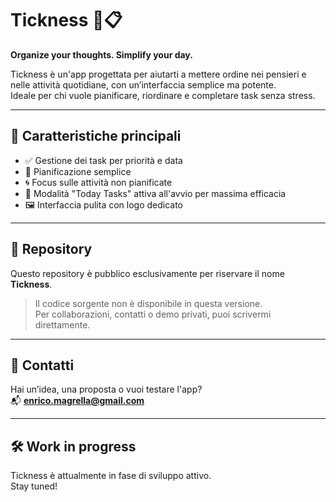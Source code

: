 # Tickness 🧠📋

**Organize your thoughts. Simplify your day.**

Tickness è un'app progettata per aiutarti a mettere ordine nei pensieri e nelle attività quotidiane, con un’interfaccia semplice ma potente.  
Ideale per chi vuole pianificare, riordinare e completare task senza stress.

---

## 🚀 Caratteristiche principali

- ✅ Gestione dei task per priorità e data
- 📅 Pianificazione semplice
- 🌀 Focus sulle attività non pianificate
- 🎯 Modalità "Today Tasks" attiva all'avvio per massima efficacia
- 🖼️ Interfaccia pulita con logo dedicato

---

## 🔐 Repository

Questo repository è pubblico esclusivamente per riservare il nome **Tickness**.

> Il codice sorgente non è disponibile in questa versione.  
> Per collaborazioni, contatti o demo privati, puoi scrivermi direttamente.

---

## 📩 Contatti

Hai un’idea, una proposta o vuoi testare l'app?  
📬 **enrico.magrella@gmail.com**

---

## 🛠️ Work in progress

Tickness è attualmente in fase di sviluppo attivo.  
Stay tuned!
